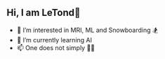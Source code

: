 ## Hi, I am LeTond👋

- 🧐 I’m interested in MRI, ML and Snowboarding 🏂 
- 🌱 I’m currently learning AI 
- 📫 One does not simply 👌🏼


<!--
**LeTond/LeTond** is a ✨ _special_ ✨ repository because its `README.md` (this file) appears on your GitHub profile.
-->
